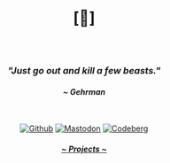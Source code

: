 # <p align="center">[🔻]</p>
 
<br>

### <p align="center"><i>"Just go out and kill a few beasts."</i></p>
#### <p align="center"><i>~ Gehrman</i></p>

<br>

<p align="center">
  <a href="https://github.com/crnobog69" target="_blank"><img src="https://img.shields.io/badge/Github-181717?style=for-the-badge&logo=github&logoColor=white" alt="Github"></a> 
  <a href="https://mastodon.social/@prepungrad" target="_blank"><img src="https://img.shields.io/badge/Mastodon-7F4C8A?style=for-the-badge&logo=mastodon&logoColor=white" alt="Mastodon"></a>
  <a href="https://codeberg.org/crnobog" target="_blank"><img src="https://img.shields.io/badge/Codeberg-000000?style=for-the-badge&logo=codeberg&logoColor=white" alt="Codeberg">
  </a>
</p>

#### <p align="center"><a href="https://github.com/crnobog69?tab=repositories"><i>~ Projects ~</i></a></p>
